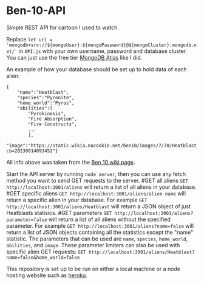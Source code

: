 # Ben-10-API
Simple REST API for cartoon I used to watch.

Replace `let uri = 'mongodb+srv://${mongoUser}:${mongoPassword}@${mongoCluster}.mongodb.net/'`
in `API.js` with your own username, password and database cluster. You can just use the free
tier [MongoDB Atlas](https://www.mongodb.com/atlas/database) like I did.

An example of how your database should be set up to hold data of each alien:
```
{
    "name":"Heatblast",
    "species":"Pyronite",
    "home_world":"Pyros",
    "abilities":[
        "Pyrokinesis",
        "Fire Absorption",
        "Fire Constructs",
        ...
        ],
    "image":"https://static.wikia.nocookie.net/ben10/images/7/70/Heatblast_os.png/revision/latest?cb=20230814093452"}
```
All info above was taken from the [Ben 10 wiki page](https://ben10.fandom.com/wiki/Category:Classic_Aliens).

Start the API server by running `node server`, then you can use any fetch method you want
to send GET requests to the server. 
#GET all aliens
`GET http://localhost:3001/aliens` will return a list of all aliens in your database.
#GET specific aliens
`GET http://localhost:3001/aliens/alien name` will return a specific alien in your database.
For example `GET http://localhost:3001/aliens/Heatblast` will return a JSON object of just
Heatblasts statisics.
#GET parameters
`GET http://localhost:3001/aliens?parameter=false` will return a list of all aliens without
the specified parameter. For example `GET http://localhost:3001/aliens?name=false` will
return a list of JSON objects containing all the statistics except the "name" statistic.
The parameters that can be used are `name`, `species`, `home_world`, `abilities`, and `image`.
These parameter limiters can also be used with specific alien GET requests:
`GET http://localhost:3001/aliens/Heatblast?name=false&home_world=false`

This repository is set up to be run on either a local machine or a node hosting website such as [heroku](heroku.com).